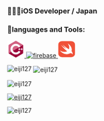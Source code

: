 <h3 align="left">👨🏻‍💻iOS Developer / Japan</h3>

<h3 align="left">🔨languages and Tools:</h3>
<p align="left"> <a href="https://www.w3schools.com/cpp/" target="_blank"> <img src="https://raw.githubusercontent.com/devicons/devicon/master/icons/cplusplus/cplusplus-original.svg" alt="cplusplus" width="40" height="40"/> </a> <a href="https://firebase.google.com/" target="_blank"> <img src="https://www.vectorlogo.zone/logos/firebase/firebase-icon.svg" alt="firebase" width="40" height="40"/> </a> <a href="https://developer.apple.com/swift/" target="_blank"> <img src="https://raw.githubusercontent.com/devicons/devicon/master/icons/swift/swift-original.svg" alt="swift" width="40" height="40"/> </a> </p>

<p><img align="left" src="https://github-readme-stats.vercel.app/api/top-langs?username=eiji127&show_icons=true&locale=en&layout=compact" alt="eiji127" /></p>

<p>&nbsp;<img align="center" src="https://github-readme-stats.vercel.app/api?username=eiji127&show_icons=true&locale=en" alt="eiji127" /></p>

<p><img align="center" src="https://github-readme-streak-stats.herokuapp.com/?user=eiji127&" alt="eiji127" /></p>

<p align="left"> <a href="https://github.com/ryo-ma/github-profile-trophy"><img src="https://github-profile-trophy.vercel.app/?username=eiji127" alt="eiji127" /></a> </p>

<p align="left"> <img src="https://komarev.com/ghpvc/?username=eiji127&label=Profile%20views&color=0e75b6&style=flat" alt="eiji127" /> </p>

<!--
**Eiji127/Eiji127** is a ✨ _special_ ✨ repository because its `README.md` (this file) appears on your GitHub profile.

Here are some ideas to get you started:

- 🔭 I’m currently working on ...
- 🌱 I’m currently learning ...
- 👯 I’m looking to collaborate on ...
- 🤔 I’m looking for help with ...
- 💬 Ask me about ...
- 📫 How to reach me: ...
- 😄 Pronouns: ...
- ⚡ Fun fact: ...
-->
